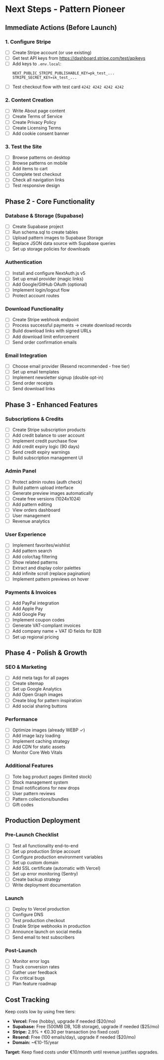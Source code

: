 # Next Steps - Pattern Pioneer

## Immediate Actions (Before Launch)

### 1. Configure Stripe
- [ ] Create Stripe account (or use existing)
- [ ] Get test API keys from https://dashboard.stripe.com/test/apikeys
- [ ] Add keys to `.env.local`:
  ```
  NEXT_PUBLIC_STRIPE_PUBLISHABLE_KEY=pk_test_...
  STRIPE_SECRET_KEY=sk_test_...
  ```
- [ ] Test checkout flow with test card `4242 4242 4242 4242`

### 2. Content Creation
- [ ] Write About page content
- [ ] Create Terms of Service
- [ ] Create Privacy Policy
- [ ] Create Licensing Terms
- [ ] Add cookie consent banner

### 3. Test the Site
- [ ] Browse patterns on desktop
- [ ] Browse patterns on mobile
- [ ] Add items to cart
- [ ] Complete test checkout
- [ ] Check all navigation links
- [ ] Test responsive design

## Phase 2 - Core Functionality

### Database & Storage (Supabase)
- [ ] Create Supabase project
- [ ] Run schema.sql to create tables
- [ ] Upload pattern images to Supabase Storage
- [ ] Replace JSON data source with Supabase queries
- [ ] Set up storage policies for downloads

### Authentication
- [ ] Install and configure NextAuth.js v5
- [ ] Set up email provider (magic links)
- [ ] Add Google/GitHub OAuth (optional)
- [ ] Implement login/logout flow
- [ ] Protect account routes

### Download Functionality
- [ ] Create Stripe webhook endpoint
- [ ] Process successful payments → create download records
- [ ] Build download links with signed URLs
- [ ] Add download limit enforcement
- [ ] Send order confirmation emails

### Email Integration
- [ ] Choose email provider (Resend recommended - free tier)
- [ ] Set up email templates
- [ ] Implement newsletter signup (double opt-in)
- [ ] Send order receipts
- [ ] Send download links

## Phase 3 - Enhanced Features

### Subscriptions & Credits
- [ ] Create Stripe subscription products
- [ ] Add credit balance to user account
- [ ] Implement credit purchase flow
- [ ] Add credit expiry logic (90 days)
- [ ] Send credit expiry warnings
- [ ] Build subscription management UI

### Admin Panel
- [ ] Protect admin routes (auth check)
- [ ] Build pattern upload interface
- [ ] Generate preview images automatically
- [ ] Create free versions (1024x1024)
- [ ] Add pattern editing
- [ ] View orders dashboard
- [ ] User management
- [ ] Revenue analytics

### User Experience
- [ ] Implement favorites/wishlist
- [ ] Add pattern search
- [ ] Add color/tag filtering
- [ ] Show related patterns
- [ ] Extract and display color palettes
- [ ] Add infinite scroll (replace pagination)
- [ ] Implement pattern previews on hover

### Payments & Invoices
- [ ] Add PayPal integration
- [ ] Add Apple Pay
- [ ] Add Google Pay
- [ ] Implement coupon codes
- [ ] Generate VAT-compliant invoices
- [ ] Add company name + VAT ID fields for B2B
- [ ] Set up regional pricing

## Phase 4 - Polish & Growth

### SEO & Marketing
- [ ] Add meta tags for all pages
- [ ] Create sitemap
- [ ] Set up Google Analytics
- [ ] Add Open Graph images
- [ ] Create blog for pattern inspiration
- [ ] Add social sharing buttons

### Performance
- [ ] Optimize images (already WEBP ✓)
- [ ] Add image lazy loading
- [ ] Implement caching strategy
- [ ] Add CDN for static assets
- [ ] Monitor Core Web Vitals

### Additional Features
- [ ] Tote bag product pages (limited stock)
- [ ] Stock management system
- [ ] Email notifications for new drops
- [ ] User pattern reviews
- [ ] Pattern collections/bundles
- [ ] Gift codes

## Production Deployment

### Pre-Launch Checklist
- [ ] Test all functionality end-to-end
- [ ] Set up production Stripe account
- [ ] Configure production environment variables
- [ ] Set up custom domain
- [ ] Add SSL certificate (automatic with Vercel)
- [ ] Set up error monitoring (Sentry)
- [ ] Create backup strategy
- [ ] Write deployment documentation

### Launch
- [ ] Deploy to Vercel production
- [ ] Configure DNS
- [ ] Test production checkout
- [ ] Enable Stripe webhooks in production
- [ ] Announce launch on social media
- [ ] Send email to test subscribers

### Post-Launch
- [ ] Monitor error logs
- [ ] Track conversion rates
- [ ] Gather user feedback
- [ ] Fix critical bugs
- [ ] Plan feature roadmap

## Cost Tracking

Keep costs low by using free tiers:
- **Vercel:** Free (hobby), upgrade if needed ($20/mo)
- **Supabase:** Free (500MB DB, 1GB storage), upgrade if needed ($25/mo)
- **Stripe:** 2.9% + €0.30 per transaction (no fixed cost)
- **Resend:** Free (100 emails/day), upgrade if needed ($20/mo)
- **Domain:** ~€10-15/year

**Target:** Keep fixed costs under €10/month until revenue justifies upgrades.

